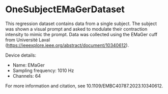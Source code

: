 # OneSubjectEMaGerDataset

This regression dataset contains data from a single subject. The subject was shown a visual prompt and asked to modulate their contraction intensity to mimic the prompt. Data was collected using the EMaGer cuff from Université Laval (https://ieeexplore.ieee.org/abstract/document/10340612).

Device details:

- Name: EMaGer
- Sampling frequency: 1010 Hz
- Channels: 64

For more information and citation, see 10.1109/EMBC40787.2023.10340612.
